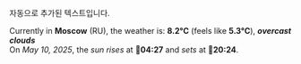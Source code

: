 
자동으로 추가된 텍스트입니다.

<!--START_SECTION:weather:moscow-->
Currently in **Moscow** (RU), the weather is: **8.2°C** (feels like **5.3°C**), ***overcast clouds***<br/>
On *May 10, 2025*, the *sun rises* at 🌅**04:27** and *sets* at 🌇**20:24**.
<!--END_SECTION:weather-->
